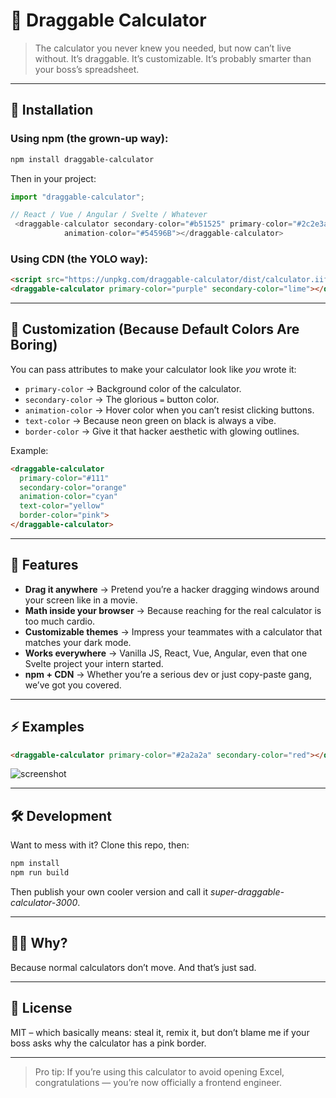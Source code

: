 # 🧮 Draggable Calculator

> The calculator you never knew you needed, but now can’t live without. It’s draggable. It’s customizable. It’s probably smarter than your boss’s spreadsheet.

---

## 🚀 Installation

### Using npm (the grown-up way):

```bash
npm install draggable-calculator
```

Then in your project:

```js
import "draggable-calculator";

// React / Vue / Angular / Svelte / Whatever
 <draggable-calculator secondary-color="#b51525" primary-color="#2c2e3a"
            animation-color="#54596B"></draggable-calculator>
```

### Using CDN (the YOLO way):

```html
<script src="https://unpkg.com/draggable-calculator/dist/calculator.iife.js"></script>
<draggable-calculator primary-color="purple" secondary-color="lime"></draggable-calculator>
```

---

## 🎨 Customization (Because Default Colors Are Boring)

You can pass attributes to make your calculator look like *you* wrote it:

* `primary-color` → Background color of the calculator.
* `secondary-color` → The glorious `=` button color.
* `animation-color` → Hover color when you can’t resist clicking buttons.
* `text-color` → Because neon green on black is always a vibe.
* `border-color` → Give it that hacker aesthetic with glowing outlines.

Example:

```html
<draggable-calculator
  primary-color="#111"
  secondary-color="orange"
  animation-color="cyan"
  text-color="yellow"
  border-color="pink">
</draggable-calculator>
```

---

## 🤹 Features

* **Drag it anywhere** → Pretend you’re a hacker dragging windows around your screen like in a movie.
* **Math inside your browser** → Because reaching for the real calculator is too much cardio.
* **Customizable themes** → Impress your teammates with a calculator that matches your dark mode.
* **Works everywhere** → Vanilla JS, React, Vue, Angular, even that one Svelte project your intern started.
* **npm + CDN** → Whether you’re a serious dev or just copy-paste gang, we’ve got you covered.

---

## ⚡ Examples

```html
<draggable-calculator primary-color="#2a2a2a" secondary-color="red"></draggable-calculator>
```

![screenshot](https://via.placeholder.com/400x400?text=Imagine+a+Cool+Calculator+Here)

---

## 🛠 Development

Want to mess with it? Clone this repo, then:

```bash
npm install
npm run build
```

Then publish your own cooler version and call it *super-draggable-calculator-3000*.

---

## 🧑‍💻 Why?

Because normal calculators don’t move. And that’s just sad.

---

## 📜 License

MIT – which basically means: steal it, remix it, but don’t blame me if your boss asks why the calculator has a pink border.

---

> Pro tip: If you’re using this calculator to avoid opening Excel, congratulations — you’re now officially a frontend engineer.
